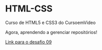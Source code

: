 # HTML-CSS
 Curso de HTML5 e CSS3 do CursoemVideo

 Agora, aprendendo a gerenciar repositórios!

 <a href="https://luukhe.github.io/HTML-CSS/Exercicios/desafio09/index.html">Link para o desafio 09</a>